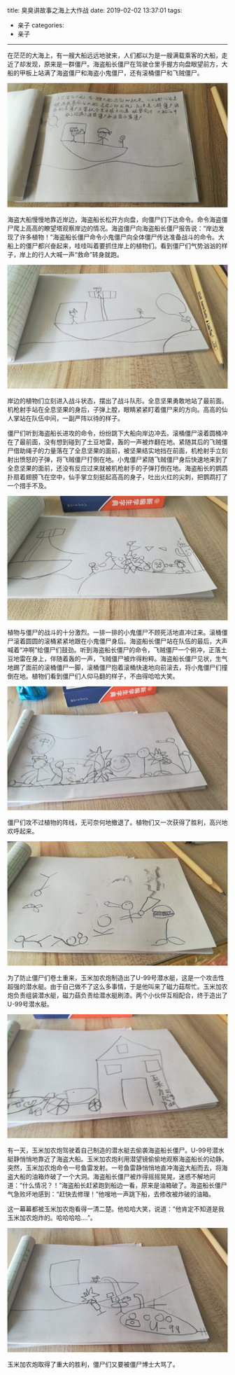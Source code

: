 title: 臭臭讲故事之海上大作战
date: 2019-02-02 13:37:01
tags:
- 亲子
categories:
- 亲子
---

在茫茫的大海上，有一艘大船远远地驶来，人们都以为是一艘满载乘客的大船，走近了却发现，原来是一群僵尸。海盗船长僵尸在驾驶仓里手握方向盘眼望前方，大船的甲板上站满了海盗僵尸和海盗小鬼僵尸，还有滚桶僵尸和飞贼僵尸。

![海盗大船](/images/story-with-chouchou-1/1639155123.jpg)

海盗大船慢慢地靠近岸边，海盗船长松开方向盘，向僵尸们下达命令。命令海盗僵尸爬上高高的瞭望塔观察岸边的情况。海盗僵尸向海盗船长僵尸报告说：“岸边发现了许多植物！”海盗船长僵尸命令小鬼僵尸向全体僵尸传达准备战斗的命令。大船上的僵尸都兴奋起来，哇哇叫着要抓住岸上的植物们。看到僵尸们气势汹汹的样子，岸上的行人大喊一声“救命”转身就跑。

![僵尸们准备战斗](/images/story-with-chouchou-1/634931246.jpg)

岸边的植物们立刻进入战斗状态，摆出了战斗队形。全息坚果勇敢地站了最前面。机枪射手站在全息坚果的身后，子弹上膛，眼睛紧紧盯着僵尸来的方向。高高的仙人掌站在队伍中间，一副严阵以待的样子。

僵尸们听到海盗船长进攻的命令，纷纷跳下大船向岸边冲去。滚桶僵尸滚着圆桶冲在了最前面，没有想到碰到了土豆地雷，轰的一声被炸翻在地。紧随其后的飞贼僵尸借助绳子的力量落在了全息坚果的面前，被坚果结实地挡在前面，机枪射手立刻射出愤怒的子弹，将飞贼僵尸打倒在地。小鬼僵尸紧随飞贼僵尸身后快速地来到了全息坚果的面前，还没有反应过来就被机枪射手的子弹打倒在地。海盗船长的鹦鹉扑扇着翅膀飞在空中，仙手掌立刻挺起高高的身子，吐出火红的尖刺，把鹦鹉打了一个措手不及。

![植物与僵尸的战斗](/images/story-with-chouchou-1/1790726097.jpg)

植物与僵尸的战斗的十分激烈。一排一排的小鬼僵尸不顾死活地直冲过来。滚桶僵尸滚着圆圆的滚桶紧紧地跟在小鬼僵尸身后。海盗船长僵尸站在队伍的最后，大声喊着“冲啊”给僵尸们鼓劲。听到海盗船长僵尸的命令，飞贼僵尸一个俯冲，正落土豆地雷在身上，伴随着轰的一声，飞贼僵尸被炸得粉粹。海盗船长僵尸见状，生气地踢了面前的滚桶僵尸一脚，滚桶僵尸抱着滚桶快速地向前滚去，将小鬼僵尸们撞倒在地。植物们看到僵尸们人仰马翻的样子，不由得哈哈大笑。

![僵尸人仰马翻](/images/story-with-chouchou-1/1220724114.jpg)

僵尸们攻不过植物的阵线，无可奈何地撤退了。植物们又一次获得了胜利，高兴地欢呼起来。

![植物欢呼胜利](/images/story-with-chouchou-1/882228869.jpg)

为了防止僵尸们卷土重来，玉米加农炮制造出了U-99号潜水艇，这是一个攻击性超强的潜水艇。由于自己做不了这么多事情，于是他叫来了磁力菇帮忙。玉米加农炮负责组装潜水艇，磁力菇负责给潜水艇刷漆。两个小伙伴互相配合，终于造出了U-99号潜水艇。

![玉米加农炮的潜水艇](/images/story-with-chouchou-1/1953750365.jpg)

有一天，玉米加农炮驾驶着自己制造的潜水艇去偷袭海盗船长僵尸。U-99号潜水艇静悄悄地靠近了海盗大船。玉米加农炮利用潜望镜偷偷地观察海盗船长的动静。突然，玉米加农炮命令一号鱼雷发射。一号鱼雷静悄悄地直冲海盗大船而去，将海盗大船的油箱炸破了一个大洞。海盗船长僵尸被炸得摇摇晃晃，迷惑不解地问道：“什么情况？！”海盗船长赶紧跑到船边一看，原来是油箱破了。海盗船长僵尸气急败坏地感到：“赶快去修理！”他嗖地一声跳下船，去修改被炸破的油箱。

这一幕幕都被玉米加农炮看得一清二楚。他哈哈大笑，说道：“他肯定不知道是我玉米加农炮炸的。哈哈哈哈....”。

![玉米加农炮驾驶潜水艇](/images/story-with-chouchou-1/1673697284.jpg)

玉米加农炮取得了重大的胜利，僵尸们又要被僵尸博士大骂了。